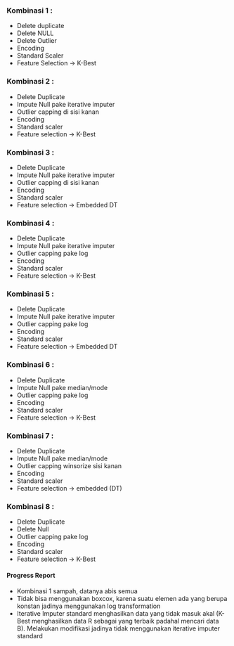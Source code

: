 ### Kombinasi 1 : 
* Delete duplicate
* Delete NULL
* Delete Outlier
* Encoding 
* Standard Scaler
* Feature Selection -> K-Best

### Kombinasi 2 :
* Delete Duplicate
* Impute Null pake iterative imputer
* Outlier capping di sisi kanan
* Encoding 
* Standard scaler
* Feature selection -> K-Best

### Kombinasi 3 :
* Delete Duplicate
* Impute Null pake iterative imputer
* Outlier capping di sisi kanan
* Encoding 
* Standard scaler
* Feature selection -> Embedded DT

### Kombinasi 4 :
* Delete Duplicate
* Impute Null pake iterative imputer
* Outlier capping pake log
* Encoding 
* Standard scaler
* Feature selection -> K-Best

### Kombinasi 5 :
* Delete Duplicate
* Impute Null pake iterative imputer
* Outlier capping pake log
* Encoding 
* Standard scaler
* Feature selection -> Embedded DT

### Kombinasi 6 :
* Delete Duplicate
* Impute Null pake median/mode
* Outlier capping pake log
* Encoding 
* Standard scaler
* Feature selection -> K-Best

### Kombinasi 7 :
* Delete Duplicate
* Impute Null pake median/mode
* Outlier capping winsorize sisi kanan
* Encoding 
* Standard scaler
* Feature selection -> embedded (DT)

### Kombinasi 8 :
* Delete Duplicate
* Delete Null
* Outlier capping pake log
* Encoding 
* Standard scaler
* Feature selection -> K-Best

#### Progress Report
* Kombinasi 1 sampah, datanya abis semua
* Tidak bisa menggunakan boxcox, karena suatu elemen ada yang berupa konstan jadinya menggunakan log transformation
* Iterative Imputer standard menghasilkan data yang tidak masuk akal (K-Best menghasilkan data R sebagai yang terbaik padahal mencari data B). Melakukan modifikasi jadinya tidak menggunakan iterative imputer standard